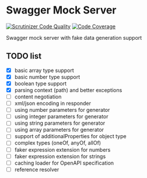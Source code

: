 # Swagger Mock Server

[![Scrutinizer Code Quality](https://scrutinizer-ci.com/g/strider2038/swagger-mock/badges/quality-score.png?b=master)](https://scrutinizer-ci.com/g/strider2038/swagger-mock/?branch=master)
[![Code Coverage](https://scrutinizer-ci.com/g/strider2038/swagger-mock/badges/coverage.png?b=master)](https://scrutinizer-ci.com/g/strider2038/swagger-mock/?branch=master)

Swagger mock server with fake data generation support

## TODO list

* [x] basic array type support
* [x] basic number type support
* [x] boolean type support
* [x] parsing context (path) and better exceptions
* [ ] content negotiation
* [ ] xml/json encoding in responder
* [ ] using number parameters for generator
* [ ] using integer parameters for generator
* [ ] using string parameters for generator
* [ ] using array parameters for generator
* [ ] support of additionalProperties for object type
* [ ] complex types (oneOf, anyOf, allOf)
* [ ] faker expression extension for numbers
* [ ] faker expression extension for strings
* [ ] caching loader for OpenAPI specification
* [ ] reference resolver
